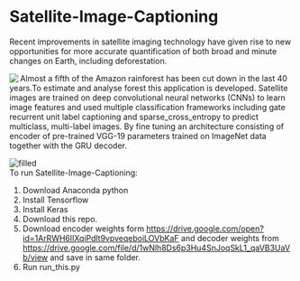 # Satellite-Image-Captioning 
Recent improvements in satellite imaging technology
have given rise to new opportunities for more accurate
quantification of both broad and minute changes on Earth,
including deforestation. <br />


<img align="left"  src="https://user-images.githubusercontent.com/34382779/50384897-bf6d3100-06f1-11e9-98b1-5c88dd84b44d.jpg">

Almost a fifth of the Amazon rainforest has been cut down in the last 40 years.To estimate and analyse forest this application is developed. Satellite images are trained on deep convolutional neural networks (CNNs) to learn image features and used multiple classification frameworks including gate recurrent unit label captioning and sparse_cross_entropy to predict multiclass, multi-label images. By fine tuning an architecture consisting of encoder of pre-trained VGG-19 parameters trained on ImageNet data together with the GRU decoder.
 
![filled](https://user-images.githubusercontent.com/34382779/50384941-7e295100-06f2-11e9-9d2d-36321ffc2655.jpg)
<br />
To run Satellite-Image-Captioning:<br />
1. Download Anaconda python<br />
2. Install Tensorflow<br />
3. Install Keras<br />
4. Download this repo.
5. Download encoder weights form https://drive.google.com/open?id=1ArRWH6lIXqiPdlt9vpveqeboiLOVbKaF and decoder weights from https://drive.google.com/file/d/1wNlh8Ds6p3Hu4SnJoqSkL1_qaVB3UaVb/view and save in same folder.<br />
6. Run run_this.py


